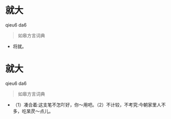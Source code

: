 # 就大
qieu6 da6
> 如皋方言词典
- 将就。

# 就大
qieu6 da6
> 如皋方言词典
- （1）凑合着:这支笔不怎吖好，你～用吧。（2）不计较，不考究:今朝家里人不多，吃杲昃～点儿。

